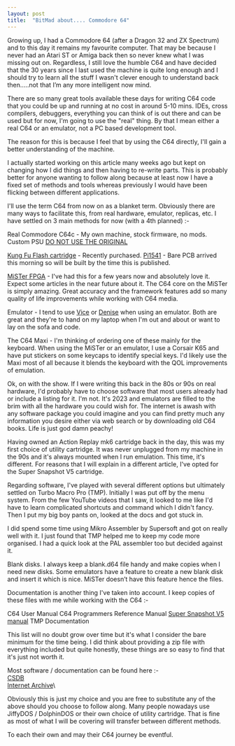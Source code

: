```yaml
---
layout: post
title:  "BitMad about.... Commodore 64"
---
```



Growing up, I had a Commodore 64 (after a Dragon 32 and ZX Spectrum) and to this day it remains my favourite computer. That may be because I never had an Atari ST or Amiga back then so never knew what I was missing out on.
Regardless, I still love the humble C64 and have decided that the 30 years since I last used the machine is quite long enough and I should try to learn all the stuff I wasn't clever enough to understand back then…..not that I’m any more intelligent now mind.

There are so many great tools available these days for writing C64 code that you could be up and running at no cost in around 5-10 mins. IDEs, cross compilers, debuggers, everything you can think of is out there and can be used but for now, I'm going to use the "real" thing.
By that I mean either a real C64 or an emulator, not a PC based development tool.

The reason for this is because I feel that by using the C64 directly, I'll gain a better understanding of the machine. 

I actually started working on this article many weeks ago but kept on changing how I did things and then having to re-write parts. This is probably better for anyone wanting to follow along because at least now I have a fixed set of methods and tools whereas previously I would have been flicking between different applications.

I'll use the term C64 from now on as a blanket term. Obviously there are many ways to facilitate this, from real hardware, emulator, replicas, etc.
I have settled on 3 main methods for now (with a 4th planned) :-

Real Commodore C64c - My own machine, stock firmware, no mods. Custom PSU [DO NOT USE THE ORIGINAL](C64MPU.md)

[Kung Fu Flash cartridge](https://github.com/KimJorgensen/KungFuFlash) - Recently purchased. 
[Pi1541](https://cbm-pi1541.firebaseapp.com/) - Bare PCB arrived this morning so will be built by the time this is published.

[MiSTer FPGA](https://github.com/MiSTer-devel/Wiki_MiSTer/wiki) - I've had this for a few years now and absolutely love it. Expect some articles in the near future about it.
The C64 core on the MiSTer is simply amazing. Great accuracy and the framework features add so many quality of life improvements while working with C64 media.

Emulator - I tend to use [Vice](https://vice-emu.sourceforge.io/) or [Denise](https://sourceforge.net/projects/deniseemu/) when using an emulator. Both are great and they're to hand on my laptop when I'm out and about or want to lay on the sofa and code.

The C64 Maxi - I'm thinking of ordering one of these mainly for the keyboard.
When using the MiSTer or an emulator, I use a Corsair K65 and have put stickers on some keycaps to identify special keys. I'd likely use the Maxi most of all because it blends the keyboard with the QOL improvements of emulation.

Ok, on with the show.
If I were writing this back in the 80s or 90s on real hardware, I'd probably have to choose software that most users already had or include a listing for it.
I'm not. It's 2023 and emulators are filled to the brim with all the hardware you could wish for. The internet is awash with any software package you could imagine and you can find pretty much any information you desire either via web search or by downloading old C64 books.
Life is just god damn peachy!

Having owned an Action Replay mk6 cartridge back in the day, this was my first choice of utility cartridge. It was never unplugged from my machine in the 90s and it's always mounted when I run emulation.
This time, it's different. For reasons that I will explain in a different article, I've opted for the Super Snapshot V5 cartridge.

Regarding software, I've played with several different options but ultimately settled on Turbo Macro Pro (TMP).
Initially I was put off by the menu system. From the few YouTube videos that I saw, it looked to me like I'd have to learn complicated shortcuts and command which I didn't fancy.
Then I put my big boy pants on, looked at the docs and got stuck in.

I did spend some time using Mikro Assembler by Supersoft and got on really well with it.
I just found that TMP helped me to keep my code more organised.
I had a quick look at the PAL assembler too but decided against it.

Blank disks. I always keep a blank.d64 file handy and make copies when I need new disks. Some emulators have a feature to create a new blank disk and insert it which is nice. MiSTer doesn’t have this feature hence the files.

Documentation is another thing I've taken into account. I keep copies of these files with me while working with the C64 :-

C64 User Manual
C64 Programmers Reference Manual
[Super Snapshot V5 manual](/manuals/SS5.md)
TMP Documentation

This list will no doubt grow over time but it's what I consider the bare minimum for the time being. I did think about providing a zip file with everything included but quite honestly, these things are so easy to find that it's just not worth it. 

Most software / documentation can be found here :-\
[CSDB](https://csdb.dk/)\
[Internet Archive](https://archive.org/)\

Obviously this is just my choice and you are free to substitute any of the above should you choose to follow along.
Many people nowadays use JiffyDOS / DolphinDOS or their own choice of utility cartridge. That is fine as most of what I will be covering will transfer between different methods.

To each their own and may their C64 journey be eventful.

